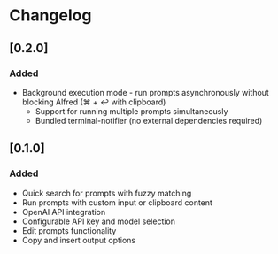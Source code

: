 # Changelog

## [0.2.0]

### Added
- Background execution mode - run prompts asynchronously without blocking Alfred (⌘ + ↩ with clipboard)
  - Support for running multiple prompts simultaneously
  - Bundled terminal-notifier (no external dependencies required)

## [0.1.0]

### Added
- Quick search for prompts with fuzzy matching
- Run prompts with custom input or clipboard content
- OpenAI API integration
- Configurable API key and model selection
- Edit prompts functionality
- Copy and insert output options

